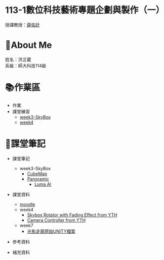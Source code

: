 # 113-1數位科技藝術專題企劃與製作（一）
授課教授：[薛佑廷](https://github.com/hsuehyt)
# :sheep:About Me
姓名：洪芷葳  
系級：師大科技114級
# :books:作業區
+ 作業
+ 課堂練習
    + [week3-SkyBox](https://github.com/WeiweiHung/Seminar_in_Digital_Technical_Arts_Planning_-_Production/tree/main/0912class/Assets/Materials/SkyBox0919)
    + [week4](https://github.com/WeiweiHung/Seminar_in_Digital_Technical_Arts_Planning_-_Production/tree/main/0912class/Assets/scripts/0926)

# :closed_book:課堂筆記
+ 課堂筆記
    + week3-SkyBox
        + [CubeMap](https://docs.unity3d.com/Manual/class-Cubemap.html)
        + [Panoramic](https://docs.unity3d.com/Manual/VideoPanoramic.html)
            + [Luma AI](https://lumalabs.ai/dream-machine)
    
+ 課堂資料  
    + [moodle](https://moodle3.ntnu.edu.tw/course/view.php?id=45610)
    + week4
        + [Skybox Rotator with Fading Effect from YTH](https://github.com/hsuehyt/SkyboxRotator)
        + [Camera Controller from YTH](https://github.com/hsuehyt/CameraController)
    + week7
        + [光影走廊原始UNITY檔案](https://github.com/hsuehyt/StageOfLight)
+ 參考資料
   
+ 補充資料
